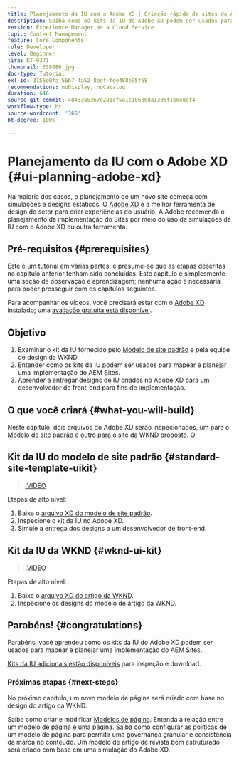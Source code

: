 ```yaml
---
title: Planejamento da IU com o Adobe XD | Criação rápida de sites do AEM
description: Saiba como os kits da IU do Adobe XD podem ser usados para projetar e acelerar a implementação do Adobe Experience Manager Sites.
version: Experience Manager as a Cloud Service
topic: Content Management
feature: Core Components
role: Developer
level: Beginner
jira: KT-9371
thumbnail: 338680.jpg
doc-type: Tutorial
exl-id: 3155e0fa-56b7-4a52-8eef-fee488e95f68
recommendations: noDisplay, noCatalog
duration: 646
source-git-commit: 48433a5367c281cf5a1c106b08a1306f1b0e8ef4
workflow-type: ht
source-wordcount: '366'
ht-degree: 100%

---
```


# Planejamento da IU com o Adobe XD {#ui-planning-adobe-xd}

Na maioria dos casos, o planejamento de um novo site começa com simulações e designs estáticos. O [Adobe XD](https://www.adobe.com/products/xd.html) é a melhor ferramenta de design do setor para criar experiências do usuário. A Adobe recomenda o planejamento da implementação do Sites por meio do uso de simulações da IU com o Adobe XD ou outra ferramenta.

## Pré-requisitos {#prerequisites}

Este é um tutorial em várias partes, e presume-se que as etapas descritas no capítulo anterior tenham sido concluídas. Este capítulo é simplesmente uma seção de observação e aprendizagem; nenhuma ação é necessária para poder prosseguir com os capítulos seguintes.

Para acompanhar os vídeos, você precisará estar com o [Adobe XD](https://www.adobe.com/products/xd/pricing/free-trial.html) instalado; uma [avaliação gratuita está disponível](https://www.adobe.com/products/xd/pricing/free-trial.html).

## Objetivo

1. Examinar o kit da IU fornecido pelo [Modelo de site padrão](https://github.com/adobe/aem-site-template-standard) e pela equipe de design da WKND.
1. Entender como os kits da IU podem ser usados para mapear e planejar uma implementação do AEM Sites.
1. Aprender a entregar designs de IU criados no Adobe XD para um desenvolvedor de front-end para fins de implementação.

## O que você criará {#what-you-will-build}

Neste capítulo, dois arquivos do Adobe XD serão inspecionados, um para o [Modelo de site padrão](https://github.com/adobe/aem-site-template-standard) e outro para o site da WKND proposto. O

## Kit da IU do modelo de site padrão {#standard-site-template-uikit}

>[!VIDEO](https://video.tv.adobe.com/v/3448435?captions=por_br&quality=12&learn=on)

Etapas de alto nível:

1. Baixe o [arquivo XD do modelo de site padrão](https://github.com/adobe/aem-site-template-standard/raw/main/files/wireframe.xd).
1. Inspecione o kit da IU no Adobe XD.
1. Simule a entrega dos designs a um desenvolvedor de front-end.

## Kit da IU da WKND {#wknd-ui-kit}

>[!VIDEO](https://video.tv.adobe.com/v/36143?captions=por_br&quality=12&learn=on)

Etapas de alto nível:

1. Baixe o [arquivo XD do artigo da WKND](https://github.com/adobe/aem-guides-wknd/releases/download/aem-guides-wknd-0.0.2/AEM_UI-kit-WKND-article-design.xd).
1. Inspecione os designs do modelo de artigo da WKND.

## Parabéns! {#congratulations}

Parabéns, você aprendeu como os kits da IU do Adobe XD podem ser usados para mapear e planejar uma implementação do AEM Sites.

[Kits da IU adicionais estão disponíveis](https://www.adobe.com/products/xd/features/ui-kits.html) para inspeção e download.

### Próximas etapas {#next-steps}

No próximo capítulo, um novo modelo de página será criado com base no design do artigo da WKND.

Saiba como criar e modificar [Modelos de página](./page-templates.md). Entenda a relação entre um modelo de página e uma página. Saiba como configurar as políticas de um modelo de página para permitir uma governança granular e consistência da marca no conteúdo.  Um modelo de artigo de revista bem estruturado será criado com base em uma simulação do Adobe XD.
